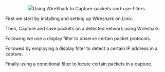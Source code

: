 <p align="center">
<img src="https://github.com/itsims007/Capturing-packets-and-using-filters/assets/105188024/cc6543ae-30db-4215-a0f7-70481b6bf024)](https://www.bing.com/ck/a?!&&p=e566ddd88ba7a234JmltdHM9MTY5MjIzMDQwMCZpZ3VpZD0wZjlkMjUyYS0yODEzLTZkOWUtMmY0ZS0zN2I0Mjk5NzZjZjQmaW5zaWQ9NTYyMg&ptn=3&hsh=3&fclid=0f9d252a-2813-6d9e-2f4e-37b429976cf4&u=a1L2ltYWdlcy9zZWFyY2g_cT13aXJlc2hhcmsgbG9nbyByZWxhdGl2ZSBsaW5rJkZPUk09SVFGUkJBJmlkPUJBOThBOTlGN0I3NzI2OTRCMzRCMkFENEQyRTA4NTlDMjhEMTBBQjk&ntb=1>
</p>
  
# Using WireShark to Capture-packets-and-use-filters

First we start by installing and setting up Wireshark on Linix.

Then, Capture and save packets on a detected network using Wireshark.

Following we use a display filter to observe certain packet protocols.

Followed by employing a display filter to detect a certain IP address in a capture.

Finally using a conditional filter to locate certain packets in a capture.
